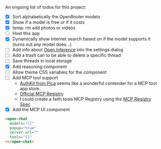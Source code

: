 An ongoing list of todos for this project:

- [x] Sort alphabetically the OpenRouter models 
- [x] Show if a model is free or if it costs
- [x] temp: rm add photos or videos
- [ ] Host this app
- [x] Dynamically show internet search based on if the model supports it (turns out any model does...)
- [ ] Add info about [Open Inference](https://www.openinference.xyz/) into the settings dialog
- [ ] Add a trash can to be able to delete a specific thread
- [ ] Save threads in local storage
- [x] Add reasoning component
- [ ] Allow theme CSS variables for the component
- [ ] Add MCP tool support
  - [AuthKit from Pica](https://docs.picaos.com/core/authkit) seems like a wonderful contender for a MCP tool app store.
  - [Official MCP Registry](https://mcp-registry.val.run/)
  - I could create a faith.tools MCP Registry using the [MCP Registry Spec](https://github.com/modelcontextprotocol/registry/blob/main/docs/explanations/ecosystem-vision.md)
- [x] Add the MCP UI component

```html
<open-chat
  models="[]"
  popup="true"
  server-url=""
  tools="[]"
></open-chat>
```

